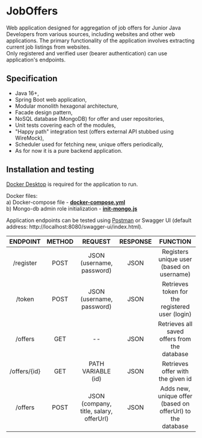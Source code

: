 # JobOffers
Web application designed for aggregation of job offers for Junior Java Developers from various sources, including websites and other web applications. The primary functionality of the application involves extracting current job listings from websites.<br>
Only registered and verified user (bearer authentication) can use application's endpoints.

## Specification
- Java 16+,
- Spring Boot web application,
- Modular monolith hexagonal architecture,
- Facade design pattern,
- NoSQL database (MongoDB) for offer and user repositories,
- Unit tests covering each of the modules,
- "Happy path" integration test (offers external API stubbed using WireMock),
- Scheduler used for fetching new, unique offers periodically,  
- As for now it is a pure backend application. 

## Installation and testing
[Docker Desktop](https://www.docker.com/products/docker-desktop/) is required for the application to run.

Docker files:<br>
a) Docker-compose file - **[docker-compose.yml](https://github.com/pgraczykdev/JobOffers/blob/master/docker-compose.yml)** <br>
b) Mongo-db admin role initialization - **[init-mongo.js](https://github.com/pgraczykdev/JobOffers/blob/master/init-mongo.js)** <br>

Application endpoints can be tested using [Postman](https://www.postman.com/) or Swagger UI (default address: http://localhost:8080/swagger-ui/index.html).


|       ENDPOINT        | METHOD |         REQUEST          | RESPONSE |             FUNCTION                           |
|:---------------------:|:------:|:------------------------:|:--------:|:----------------------------------------------:|
|    /register          |  POST | JSON (username, password) |   JSON   | Registers unique user (based on username)       |
|    /token             |  POST | JSON (username, password) |   JSON   | Retrieves token for the registered user (login) |
|    /offers            |  GET  | --                        |   JSON   | Retrieves all saved offers from the database    |
|    /offers/{id}       |  GET  | PATH VARIABLE (id)        |   JSON   | Retrieves offer with the given id               |
|    /offers            |  POST | JSON (company, title, salary, offerUrl) | JSON |Adds new, unique offer (based on offerUrl) to the database|

